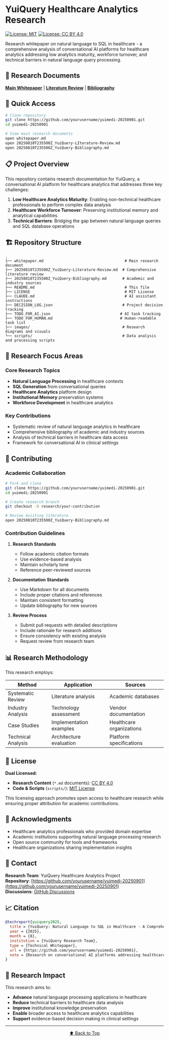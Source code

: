 # YuiQuery Healthcare Analytics Research

[![License: MIT](https://img.shields.io/badge/License-MIT-yellow.svg)](https://opensource.org/licenses/MIT)
[![License: CC BY 4.0](https://img.shields.io/badge/License-CC%20BY%204.0-lightgrey.svg)](https://creativecommons.org/licenses/by/4.0/)

Research whitepaper on natural language to SQL in healthcare - a comprehensive analysis of conversational AI platforms for healthcare analytics addressing low analytics maturity, workforce turnover, and technical barriers in natural language query processing.

## 📄 Research Documents

**[Main Whitepaper](whitepaper.md)** | **[Literature Review](20250810T235500Z_YuiQuery-LIterature-Review.md)** | **[Bibliography](20250810T235500Z_YuiQuery-Bibliography.md)**

## 🚀 Quick Access

```bash
# Clone repository
git clone https://github.com/yourusername/yuimedi-20250901.git
cd yuimedi-20250901

# View main research documents
open whitepaper.md
open 20250810T235500Z_YuiQuery-LIterature-Review.md
open 20250810T235500Z_YuiQuery-Bibliography.md
```

## 📋 Project Overview

This repository contains research documentation for YuiQuery, a conversational AI platform for healthcare analytics that addresses three key challenges:

1. **Low Healthcare Analytics Maturity**: Enabling non-technical healthcare professionals to perform complex data analysis
2. **Healthcare Workforce Turnover**: Preserving institutional memory and analytical capabilities
3. **Technical Barriers**: Bridging the gap between natural language queries and SQL database operations

## 🏗️ Repository Structure

```
.
├── whitepaper.md                                    # Main research document
├── 20250810T235500Z_YuiQuery-Literature-Review.md  # Comprehensive literature review
├── 20250810T235500Z_YuiQuery-Bibliography.md       # Academic and industry sources
├── README.md                                        # This file
├── LICENSE                                          # MIT License
├── CLAUDE.md                                        # AI assistant instructions
├── DECISION_LOG.json                               # Project decision tracking
├── TODO_FOR_AI.json                               # AI task tracking
├── TODO_FOR_HUMAN.md                              # Human-readable task list
├── images/                                         # Research diagrams and visuals
└── scripts/                                        # Data analysis and processing scripts
```

## 📖 Research Focus Areas

### Core Research Topics
- **Natural Language Processing** in healthcare contexts
- **SQL Generation** from conversational queries
- **Healthcare Analytics** platform design
- **Institutional Memory** preservation systems
- **Workforce Development** in healthcare analytics

### Key Contributions
- Systematic review of natural language analytics in healthcare
- Comprehensive bibliography of academic and industry sources
- Analysis of technical barriers in healthcare data access
- Framework for conversational AI in clinical settings

## 🤝 Contributing

### Academic Collaboration

```bash
# Fork and clone
git clone https://github.com/yourusername/yuimedi-20250901.git
cd yuimedi-20250901

# Create research branch
git checkout -b research/your-contribution

# Review existing literature
open 20250810T235500Z_YuiQuery-Bibliography.md
```

### Contribution Guidelines

1. **Research Standards**
   - Follow academic citation formats
   - Use evidence-based analysis
   - Maintain scholarly tone
   - Reference peer-reviewed sources

2. **Documentation Standards**
   - Use Markdown for all documents
   - Include proper citations and references
   - Maintain consistent formatting
   - Update bibliography for new sources

3. **Review Process**
   - Submit pull requests with detailed descriptions
   - Include rationale for research additions
   - Ensure consistency with existing analysis
   - Request review from research team

## 📊 Research Methodology

This research employs:

| Method | Application | Sources |
|--------|-------------|---------|
| Systematic Review | Literature analysis | Academic databases |
| Industry Analysis | Technology assessment | Vendor documentation |
| Case Studies | Implementation examples | Healthcare organizations |
| Technical Analysis | Architecture evaluation | Platform specifications |

## 📝 License

**Dual Licensed:**
- **Research Content** (`*.md` documents): [CC BY 4.0](https://creativecommons.org/licenses/by/4.0/)
- **Code & Scripts** (`scripts/`): [MIT License](LICENSE)

This licensing approach promotes open access to healthcare research while ensuring proper attribution for academic contributions.

## 🙏 Acknowledgments

- Healthcare analytics professionals who provided domain expertise
- Academic institutions supporting natural language processing research
- Open source community for tools and frameworks
- Healthcare organizations sharing implementation insights

## 📮 Contact

**Research Team**: YuiQuery Healthcare Analytics Project  
**Repository**: [https://github.com/yourusername/yuimedi-20250901](https://github.com/yourusername/yuimedi-20250901)  
**Discussions**: [GitHub Discussions](https://github.com/yourusername/yuimedi-20250901/discussions)

## 📈 Citation

```bibtex
@techreport{yuiquery2025,
  title = {YuiQuery: Natural Language to SQL in Healthcare - A Comprehensive Analysis of Conversational AI Platforms},
  year = {2025},
  month = {8},
  institution = {YuiQuery Research Team},
  type = {Technical Whitepaper},
  url = {https://github.com/yourusername/yuimedi-20250901},
  note = {Research on conversational AI platforms addressing healthcare analytics challenges}
}
```

## 🎯 Research Impact

This research aims to:
- **Advance** natural language processing applications in healthcare
- **Reduce** technical barriers to healthcare data analysis
- **Improve** institutional knowledge preservation
- **Enable** broader access to healthcare analytics capabilities
- **Support** evidence-based decision making in clinical settings

---

<p align="center">
  <a href="#top">⬆️ Back to Top</a>
</p>